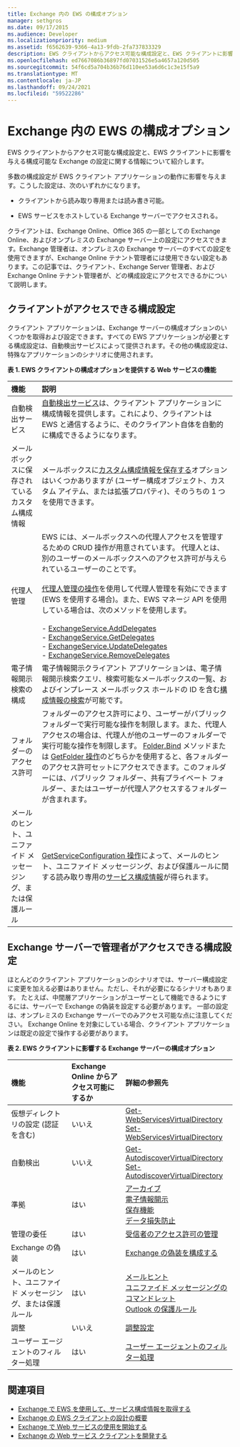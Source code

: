 ```yaml
---
title: Exchange 内の EWS の構成オプション
manager: sethgros
ms.date: 09/17/2015
ms.audience: Developer
ms.localizationpriority: medium
ms.assetid: f6562639-9366-4a13-9fdb-2fa737833329
description: EWS クライアントからアクセス可能な構成設定と、EWS クライアントに影響を与える構成可能な Exchange の設定に関する情報について紹介します。
ms.openlocfilehash: ed7667086b36897fd07031526e5a4657a120d505
ms.sourcegitcommit: 54f6cd5a704b36b76d110ee53a6d6c1c3e15f5a9
ms.translationtype: MT
ms.contentlocale: ja-JP
ms.lasthandoff: 09/24/2021
ms.locfileid: "59522286"
---
```

# <a name="configuration-options-for-ews-in-exchange"></a>Exchange 内の EWS の構成オプション

EWS クライアントからアクセス可能な構成設定と、EWS クライアントに影響を与える構成可能な Exchange の設定に関する情報について紹介します。 
  
多数の構成設定が EWS クライアント アプリケーションの動作に影響を与えます。こうした設定は、次のいずれかになります。  
  
- クライアントから読み取り専用または読み書き可能。
    
- EWS サービスをホストしている Exchange サーバーでアクセスされる。
    
クライアントは、Exchange Online、Office 365 の一部としての Exchange Online、およびオンプレミスの Exchange サーバー上の設定にアクセスできます。Exchange 管理者は、オンプレミスの Exchange サーバーのすべての設定を使用できますが、Exchange Online テナント管理者には使用できない設定もあります。この記事では、クライアント、Exchange Server 管理者、および Exchange Online テナント管理者が、どの構成設定にアクセスできるかについて説明します。
  
## <a name="configuration-settings-that-clients-can-access"></a>クライアントがアクセスできる構成設定

クライアント アプリケーションは、Exchange サーバーの構成オプションのいくつかを取得および設定できます。すべての EWS アプリケーションが必要とする構成設定は、自動検出サービスによって提供されます。その他の構成設定は、特殊なアプリケーションのシナリオに使用されます。  
  
**表 1. EWS クライアントの構成オプションを提供する Web サービスの機能**

|**機能**|**説明**|
|:-----|:-----|
|自動検出サービス  <br/> |[自動検出サービス](autodiscover-for-exchange.md)は、クライアント アプリケーションに構成情報を提供します。これにより、クライアントは EWS と通信するように、そのクライアント自体を自動的に構成できるようになります。  <br/> |
|メールボックスに保存されているカスタム構成情報  <br/> |メールボックスに[カスタム構成情報を保存する](persistent-application-settings-in-ews-in-exchange.md)オプションはいくつかありますが (ユーザー構成オブジェクト、カスタム アイテム、または拡張プロパティ)、そのうちの 1 つを使用できます。  <br/> |
|代理人管理  <br/> | EWS には、メールボックスへの代理人アクセスを管理するための CRUD 操作が用意されています。 代理人とは、別のユーザーのメールボックスへのアクセス許可が与えられているユーザーのことです。<br/><br/>  [代理人管理の操作](https://msdn.microsoft.com/library/bb409286%28v=exchg.150%29.aspx#bk_delegate_management)を使用して代理人管理を有効にできます (EWS を使用する場合)。また、EWS マネージ API を使用している場合は、次のメソッドを使用します。<br/><br/>- [ExchangeService.AddDelegates](https://msdn.microsoft.com/library/microsoft.exchange.webservices.data.exchangeservice.adddelegates%28v=exchg.80%29.aspx) <br/>- [ExchangeService.GetDelegates](https://msdn.microsoft.com/library/microsoft.exchange.webservices.data.exchangeservice.getdelegates%28v=exchg.80%29.aspx) <br/>- [ExchangeService.UpdateDelegates](https://msdn.microsoft.com/library/microsoft.exchange.webservices.data.exchangeservice.updatedelegates%28v=exchg.80%29.aspx) <br/>- [ExchangeService.RemoveDelegates](https://msdn.microsoft.com/library/microsoft.exchange.webservices.data.exchangeservice.removedelegates%28v=exchg.80%29.aspx) <br/> |
|電子情報開示検索の構成  <br/> |電子情報開示クライアント アプリケーションは、電子情報開示検索クエリ、検索可能なメールボックスの一覧、およびインプレース メールボックス ホールドの ID を含む[構成情報の検索](https://msdn.microsoft.com/library/8a54a6dc-110c-4972-a8bc-5ddb43c4b857%28Office.15%29.aspx)が可能です。   <br/> |
|フォルダーのアクセス許可  <br/> |フォルダーのアクセス許可により、ユーザーがパブリック フォルダーで実行可能な操作を制限します。また、代理人アクセスの場合は、代理人が他のユーザーのフォルダーで実行可能な操作を制限します。 [Folder.Bind](https://msdn.microsoft.com/library/microsoft.exchange.webservices.data.folder.bind%28v=exchg.80%29.aspx) メソッドまたは [GetFolder 操作](https://msdn.microsoft.com/library/355bcf93-dc71-4493-b177-622afac5fdb9%28Office.15%29.aspx)のどちらかを使用すると、各フォルダーのアクセス許可セットにアクセスできます。このフォルダーには、パブリック フォルダー、共有プライベート フォルダー、またはユーザーが代理人アクセスするフォルダーが含まれます。  <br/> |
|メールのヒント、ユニファイド メッセージング、または保護ルール  <br/> |[GetServiceConfiguration 操作](https://msdn.microsoft.com/library/070cbfe5-325a-4955-8e4a-8230ea0459a7%28Office.15%29.aspx)によって、メールのヒント、ユニファイド メッセージング、および保護ルールに関する読み取り専用の[サービス構成情報](how-to-get-service-configuration-information-by-using-ews-in-exchange.md)が得られます。  <br/> |
   
## <a name="configuration-settings-that-administrators-can-access-on-the-exchange-server"></a>Exchange サーバーで管理者がアクセスできる構成設定

ほとんどのクライアント アプリケーションのシナリオでは、サーバー構成設定に変更を加える必要はありません。ただし、それが必要になるシナリオもあります。 たとえば、中間層アプリケーションがユーザーとして機能できるようにするには、サーバーで Exchange の偽装を設定する必要があります。 一部の設定は、オンプレミスの Exchange サーバーでのみアクセス可能な点に注意してください。 Exchange Online を対象にしている場合、クライアント アプリケーションは既定の設定で操作する必要があります。
  
**表 2. EWS クライアントに影響する Exchange サーバーの構成オプション**

|**機能**|**Exchange Online からアクセス可能にするか**|**詳細の参照先**|
|:-----|:-----|:-----|
|仮想ディレクトリの設定 (認証を含む)  <br/> |いいえ  <br/> |[Get-WebServicesVirtualDirectory](https://technet.microsoft.com/library/aa998810%28v=exchg.150%29.aspx) <br/> [Set-WebServicesVirtualDirectory](https://technet.microsoft.com/library/aa997233%28v=exchg.150%29.aspx) <br/> |
|自動検出  <br/> |いいえ  <br/> |[Get-AutodiscoverVirtualDirectory](https://technet.microsoft.com/library/aa996819%28v=exchg.150%29.aspx) <br/> [Set-AutodiscoverVirtualDirectory](https://technet.microsoft.com/library/aa998601%28v=exchg.150%29.aspx) <br/> |
|準拠  <br/> |はい  <br/> |[アーカイブ](https://technet.microsoft.com/library/dd979800%28v=exchg.150%29.aspx) <br/> [電子情報開示](https://technet.microsoft.com/library/dd298021%28v=exchg.150%29.aspx) <br/> [保存機能](https://technet.microsoft.com/library/dd335168%28v=exchg.150%29.aspx) <br/> [データ損失防止](https://technet.microsoft.com/library/jj150527%28v=exchg.150%29.aspx) <br/> |
|管理の委任  <br/> |はい  <br/> |[受信者のアクセス許可の管理](https://technet.microsoft.com/library/jj919240%28v=exchg.150%29.aspx) <br/> |
|Exchange の偽装  <br/> |はい  <br/> |[Exchange の偽装を構成する](https://msdn.microsoft.com/library/bb204095%28EXCHG.140%29.aspx) <br/> |
|メールのヒント、ユニファイド メッセージング、または保護ルール  <br/> |はい  <br/> |[メールヒント](https://technet.microsoft.com/library/jj649091%28v=exchg.150%29.aspx) <br/> [ユニファイド メッセージングのコマンドレット](https://technet.microsoft.com/library/aa997665%28v=exchg.150%29.aspx) <br/> [Outlook の保護ルール](https://technet.microsoft.com/library/dd638178%28v=exchg.150%29.aspx) <br/> |
|調整  <br/> |いいえ  <br/> |[調整設定](ews-throttling-in-exchange.md) <br/> |
|ユーザー エージェントのフィルター処理  <br/> |はい  <br/> |[ユーザー エージェントのフィルター処理](how-to-control-access-to-ews-in-exchange.md) <br/> |
   
## <a name="see-also"></a>関連項目

- [Exchange で EWS を使用して、サービス構成情報を取得する](how-to-get-service-configuration-information-by-using-ews-in-exchange.md)
- [Exchange の EWS クライアントの設計の概要](ews-client-design-overview-for-exchange.md)   
- [Exchange で Web サービスの使用を開始する](start-using-web-services-in-exchange.md)   
- [Exchange の Web サービス クライアントを開発する](develop-web-service-clients-for-exchange.md)
    

